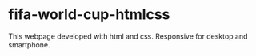 # fifa-world-cup-htmlcss
This webpage developed with html and css.
Responsive for desktop and smartphone.
